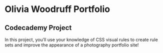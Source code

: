 # Olivia Woodruff Portfolio

## Codecademy Project

In this project, you’ll use your knowledge of CSS visual rules to create rule sets and improve the appearance of a photography portfolio site!
